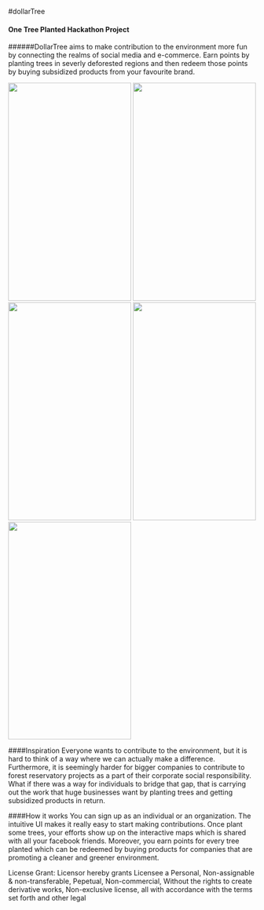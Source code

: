 #dollarTree
#### One Tree Planted Hackathon Project
######DollarTree aims to make contribution to the environment more fun by connecting the realms of social media and e-commerce. Earn points by planting trees in severly deforested regions and then redeem those points by buying subsidized products from your favourite brand.

<img src="https://cloud.githubusercontent.com/assets/8840000/10402041/d786f5a2-6e90-11e5-8d26-01e617b83040.png" width="250" height="443.75" /> <img src="https://cloud.githubusercontent.com/assets/8840000/10402040/d7869a94-6e90-11e5-9606-42da41aefae8.png" width="250" height="443.75" /> <img src="https://cloud.githubusercontent.com/assets/8840000/10402038/d784a572-6e90-11e5-8bd8-787df92a436c.png" width="250" height="443.75" /> <img src="https://cloud.githubusercontent.com/assets/8840000/10402039/d785887a-6e90-11e5-93b6-470204322766.png" width="250" height="443.75" /> <img src="https://cloud.githubusercontent.com/assets/8840000/10402042/d78a275e-6e90-11e5-8afb-5fdb097d6736.png" width="250" height="443.75" />

####Inspiration
Everyone wants to contribute to the environment, but it is hard to think of a way where we can actually make a difference. Furthermore, it is seemingly harder for bigger companies to contribute to forest reservatory projects as a part of their corporate social responsibility. What if there was a way for individuals to bridge that gap, that is carrying out the work that huge businesses want by planting trees and getting subsidized products in return.

####How it works
You can sign up as an individual or an organization. The intuitive UI makes it really easy to start making contributions. Once plant some trees, your efforts show up on the interactive maps which is shared with all your facebook friends. Moreover, you earn points for every tree planted which can be redeemed by buying products for companies that are promoting a cleaner and greener environment.

License Grant: Licensor hereby grants Licensee a Personal, Non-assignable & non-transferable, Pepetual, Non-commercial, Without the rights to create derivative works, Non-exclusive license, all with accordance with the terms set forth and other legal 
